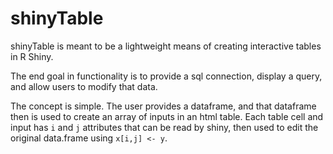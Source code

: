 # shinyTable

shinyTable is meant to be a lightweight means of creating interactive tables in 
R Shiny. 

The end goal in functionality is to provide a sql connection, display a query, 
and allow users to modify that data. 

The concept is simple. The user provides a dataframe, and that dataframe then is used to create an array of inputs in an html table. Each table cell and input has `i` and `j` attributes that can be read by shiny, then used to edit the original data.frame using `x[i,j] <- y`.
